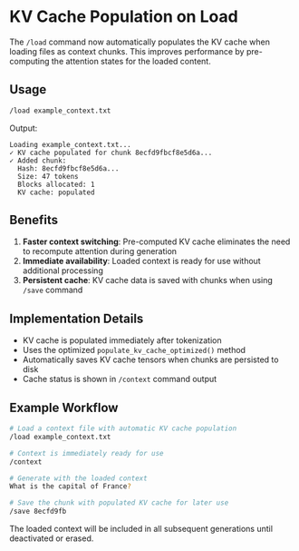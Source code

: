 # KV Cache Population on Load

The `/load` command now automatically populates the KV cache when loading files as context chunks. This improves performance by pre-computing the attention states for the loaded content.

## Usage

```bash
/load example_context.txt
```

Output:
```
Loading example_context.txt...
✓ KV cache populated for chunk 8ecfd9fbcf8e5d6a...
✓ Added chunk:
  Hash: 8ecfd9fbcf8e5d6a...
  Size: 47 tokens
  Blocks allocated: 1
  KV cache: populated
```

## Benefits

1. **Faster context switching**: Pre-computed KV cache eliminates the need to recompute attention during generation
2. **Immediate availability**: Loaded context is ready for use without additional processing
3. **Persistent cache**: KV cache data is saved with chunks when using `/save` command

## Implementation Details

- KV cache is populated immediately after tokenization
- Uses the optimized `populate_kv_cache_optimized()` method
- Automatically saves KV cache tensors when chunks are persisted to disk
- Cache status is shown in `/context` command output

## Example Workflow

```bash
# Load a context file with automatic KV cache population
/load example_context.txt

# Context is immediately ready for use
/context

# Generate with the loaded context
What is the capital of France?

# Save the chunk with populated KV cache for later use
/save 8ecfd9fb
```

The loaded context will be included in all subsequent generations until deactivated or erased.